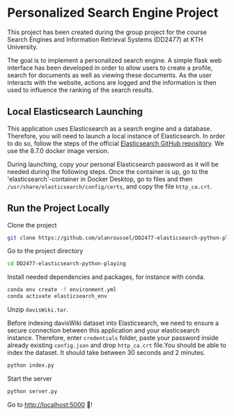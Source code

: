 # Personalized Search Engine Project

This project has been created during the group project for the course Search Engines and Information Retrieval Systems (DD2477) at KTH University.

The goal is to implement a personalized search engine. A simple flask web interface has been developed in order to allow users to create a profile, search for documents as well as viewing these documents. As the user interacts with the website, actions are logged and the information is then used to influence the ranking of the search results.

## Local Elasticsearch Launching

This application uses Elasticsearch as a search engine and a database. Therefore, you will need to launch a local instance of Elasticsearch. In order to do so, follow the steps of the official [Elasticsearch GitHub repository](https://github.com/elastic/elasticsearch#run-elasticsearch-locally). We use the 8.7.0 docker image version.

During launching, copy your personal Elasticsearch password as it will be needed during the following steps. Once the container is up, go to the 'elasticsearch'-container in Docker Desktop, go to files and then `/usr/share/elasticsearch/config/certs`, and copy the file `http_ca.crt`.

## Run the Project Locally

Clone the project

```bash
git clone https://github.com/alanroussel/DD2477-elasticsearch-python-playing
```

Go to the project directory

```bash
cd DD2477-elasticsearch-python-playing
```

Install needed dependencies and packages, for instance with conda.

```bash
conda env create -f environment.yml
conda activate elasticsearch_env
```

Unzip `davisWiki.tar`.

Before indexing davisWiki dataset into Elasticsearch, we need to ensure a secure connection between this application and your elasticsearch instance. Therefore, enter `credentials` folder, paste your password inside already existing `config.json` and drop `http_ca.crt` file.You should be able to index the dataset. It should take between 30 seconds and 2 minutes.

```bash
python index.py
```

Start the server

```bash
python server.py
```

Go to [http://localhost:5000](http://localhost:5000) 🎉!
